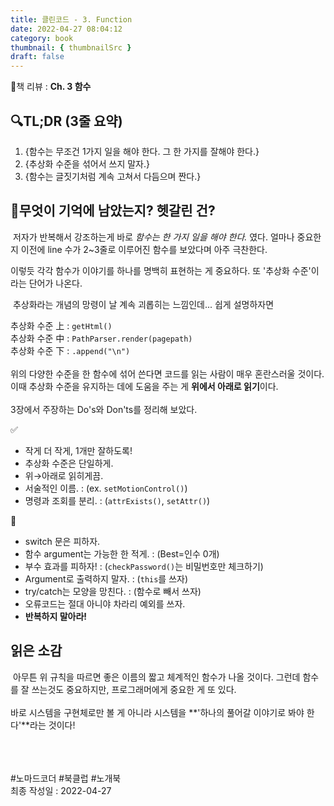 ```yaml
---
title: 클린코드 - 3. Function
date: 2022-04-27 08:04:12
category: book
thumbnail: { thumbnailSrc }
draft: false
---
```


📙책 리뷰 : **Ch. 3 함수**<br>

## 🔍TL;DR (3줄 요약)

1. {함수는 무조건 1가지 일을 해야 한다. 그 한 가지를 잘해야 한다.}
2. {추상화 수준을 섞어서 쓰지 말자.}
3. {함수는 글짓기처럼 계속 고쳐서 다듬으며 짠다.}

## 🤔무엇이 기억에 남았는지? 헷갈린 건?

&nbsp;저자가 반복해서 강조하는게 바로 _함수는 한 가지 일을 해야 한다._ 였다. 얼마나 중요한지 이전에 line 수가 2~3줄로 이루어진 함수를 보았다며 아주 극찬한다.

이렇듯 각각 함수가 이야기를 하나를 명백히 표현하는 게 중요하다. 또 '추상화 수준'이라는 단어가 나온다.

&nbsp;추상화라는 개념의 망령이 날 계속 괴롭히는 느낌인데... 쉽게 설명하자면

추상화 수준 上 : `getHtml()`<br>
추상화 수준 中 : `PathParser.render(pagepath)`<br>
추상화 수준 下 : `.append("\n")`
<br><br>
위의 다양한 수준을 한 함수에 섞어 쓴다면 코드를 읽는 사람이 매우 혼란스러울 것이다.  
이때 추상화 수준을 유지하는 데에 도움을 주는 게 **위에서 아래로 읽기**이다.
<br><br>
3장에서 주장하는 Do's와 Don'ts를 정리해 보았다.

✅<br>

- 작게 더 작게, 1개만 잘하도록!
- 추상화 수준은 단일하게.
- 위→아래로 읽히게끔.
- 서술적인 이름. : (ex. `setMotionControl()`)
- 명령과 조회를 분리. : (`attrExists()`, `setAttr()`)

🚫<br>

- switch 문은 피하자.
- 함수 argument는 가능한 한 적게. : (Best=인수 0개)
- 부수 효과를 피하자! : (`checkPassword()`는 비밀번호만 체크하기)
- Argument로 출력하지 말자. : (`this`를 쓰자)
- try/catch는 모양을 망친다. : (함수로 빼서 쓰자)
- 오류코드는 절대 아니야 차라리 예외를 쓰자.
- **반복하지 말아라!**

## 읽은 소감

&nbsp;아무튼 위 규칙을 따르면 좋은 이름의 짧고 체계적인 함수가 나올 것이다. 그런데 함수를 잘 쓰는것도 중요하지만, 프로그래머에게 중요한 게 또 있다.  
<br>
바로 시스템을 구현체로만 볼 게 아니라 시스템을 **'하나의 풀어갈 이야기로 봐야 한다'**라는 것이다!

<br><br><br> #노마드코더 #북클럽 #노개북<br>
최종 작성일 : 2022-04-27
